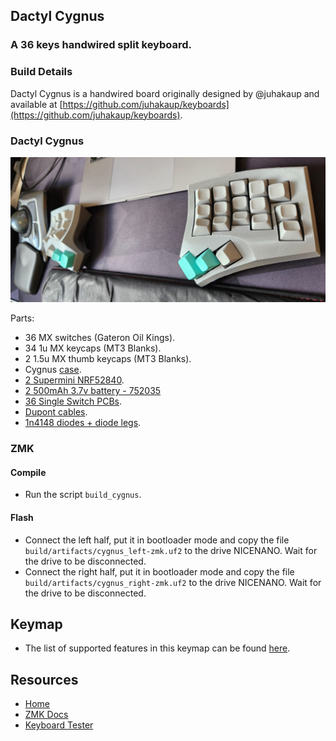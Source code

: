 ## Dactyl Cygnus
### A 36 keys handwired split keyboard.

### Build Details

Dactyl Cygnus is a handwired board originally designed by @juhakaup and available at [https://github.com/juhakaup/keyboards](https://github.com/juhakaup/keyboards).

### Dactyl Cygnus
![img](../../../../../../../img/cygnus.jpeg)

Parts:
- 36 MX switches (Gateron Oil Kings).
- 34 1u MX keycaps (MT3 Blanks).
- 2 1.5u MX thumb keycaps (MT3 Blanks).
- Cygnus [case](https://github.com/juhakaup/keyboards/tree/main/Cygnus%20v1.0/stl).
- [2 Supermini NRF52840](https://www.aliexpress.com/item/1005006035267231.html).
- [2 500mAh 3.7v battery - 752035](https://www.aliexpress.com/item/1005005984848543.html)
- [36 Single Switch PCBs](https://keycapsss.com/keyboard-parts/pcbs/173/mxledbit-single-switch-pcb-mx-choc-hot-swap-socket).
- [Dupont cables](https://aliexpress.com/item/1005004155181609.html).
- [1n4148 diodes + diode legs](https://pt.aliexpress.com/item/1005003540554760.html).

### ZMK

#### Compile

- Run the script `build_cygnus`.

#### Flash

- Connect the left half, put it in bootloader mode and copy the file `build/artifacts/cygnus_left-zmk.uf2` to the drive NICENANO. Wait for the drive to be disconnected.
- Connect the right half, put it in bootloader mode and copy the file `build/artifacts/cygnus_right-zmk.uf2` to the drive NICENANO. Wait for the drive to be disconnected.

## Keymap

- The list of supported features in this keymap can be found [here](../../../../../readme.md).

## Resources

- [Home](https://github.com/rafaelromao/keyboards)
- [ZMK Docs](https://zmk.dev/docs)
- [Keyboard Tester](https://config.qmk.fm/#/test)
